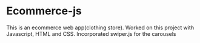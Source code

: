 # Ecommerce-js
This is an ecommerce web app(clothing store).
Worked on this project with Javascript, HTML and CSS.
Incorporated swiper.js for the carousels
